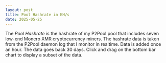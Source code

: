 ```yaml
---
layout: post
title: Pool Hashrate in KH/s
date: 2025-05-25
---
```


<script src="https://cdnjs.cloudflare.com/ajax/libs/PapaParse/5.3.0/papaparse.min.js"></script>
<script src="https://cdn.jsdelivr.net/npm/apexcharts"></script>
<script src="/assets/js/PoolHashrateShort.js"></script>
 
<div id="wrapper">
  <div id="areaChart">
  </div>
  <div id="barChart">
  </div>
 </div>

The *Pool Hashrate* is the hashrate of my P2Pool pool that includes seven low-end Monero XMR cryptocurrency miners. The hashrate data is taken from the P2Pool daemon log that I monitor in realtime. Data is added once an hour. The data goes back 30 days. Click and drag on the bottom bar chart to display a subset of the data.

